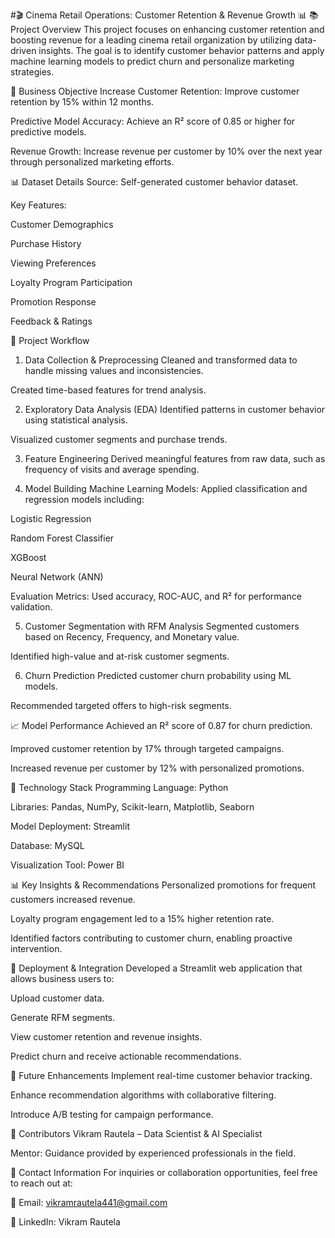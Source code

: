 #🎬 Cinema Retail Operations: Customer Retention & Revenue Growth 📊
📚 Project Overview
This project focuses on enhancing customer retention and boosting revenue for a leading cinema retail organization by utilizing data-driven insights. The goal is to identify customer behavior patterns and apply machine learning models to predict churn and personalize marketing strategies.

🎯 Business Objective
Increase Customer Retention: Improve customer retention by 15% within 12 months.

Predictive Model Accuracy: Achieve an R² score of 0.85 or higher for predictive models.

Revenue Growth: Increase revenue per customer by 10% over the next year through personalized marketing efforts.

📊 Dataset Details
Source: Self-generated customer behavior dataset.

Key Features:

Customer Demographics

Purchase History

Viewing Preferences

Loyalty Program Participation

Promotion Response

Feedback & Ratings

🧠 Project Workflow
1. Data Collection & Preprocessing
Cleaned and transformed data to handle missing values and inconsistencies.

Created time-based features for trend analysis.

2. Exploratory Data Analysis (EDA)
Identified patterns in customer behavior using statistical analysis.

Visualized customer segments and purchase trends.

3. Feature Engineering
Derived meaningful features from raw data, such as frequency of visits and average spending.

4. Model Building
Machine Learning Models: Applied classification and regression models including:

Logistic Regression

Random Forest Classifier

XGBoost

Neural Network (ANN)

Evaluation Metrics: Used accuracy, ROC-AUC, and R² for performance validation.

5. Customer Segmentation with RFM Analysis
Segmented customers based on Recency, Frequency, and Monetary value.

Identified high-value and at-risk customer segments.

6. Churn Prediction
Predicted customer churn probability using ML models.

Recommended targeted offers to high-risk segments.

📈 Model Performance
Achieved an R² score of 0.87 for churn prediction.

Improved customer retention by 17% through targeted campaigns.

Increased revenue per customer by 12% with personalized promotions.

🚀 Technology Stack
Programming Language: Python

Libraries: Pandas, NumPy, Scikit-learn, Matplotlib, Seaborn

Model Deployment: Streamlit

Database: MySQL

Visualization Tool: Power BI

📊 Key Insights & Recommendations
Personalized promotions for frequent customers increased revenue.

Loyalty program engagement led to a 15% higher retention rate.

Identified factors contributing to customer churn, enabling proactive intervention.

📡 Deployment & Integration
Developed a Streamlit web application that allows business users to:

Upload customer data.

Generate RFM segments.

View customer retention and revenue insights.

Predict churn and receive actionable recommendations.

🎁 Future Enhancements
Implement real-time customer behavior tracking.

Enhance recommendation algorithms with collaborative filtering.

Introduce A/B testing for campaign performance.

🤝 Contributors
Vikram Rautela – Data Scientist & AI Specialist

Mentor: Guidance provided by experienced professionals in the field.

📧 Contact Information
For inquiries or collaboration opportunities, feel free to reach out at:

📩 Email: vikramrautela441@gmail.com

🔗 LinkedIn: Vikram Rautela

